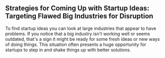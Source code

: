 ## Strategies for Coming Up with Startup Ideas: Targeting Flawed Big Industries for Disruption

To find startup ideas you can look at large industries that appear to have problems. If you notice that a big industry isn't working well or seems outdated, that's a sign it might be ready for some fresh ideas or new ways of doing things. This situation often presents a huge opportunity for startups to step in and shake things up with better solutions.